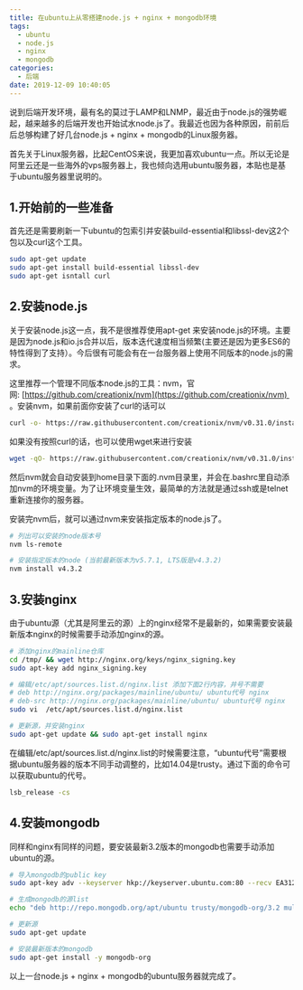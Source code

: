 ```yaml
---
title: 在ubuntu上从零搭建node.js + nginx + mongodb环境
tags:
  - ubuntu
  - node.js
  - nginx
  - mongodb
categories:
  - 后端
date: 2019-12-09 10:40:05
---
```



说到后端开发环境，最有名的莫过于LAMP和LNMP，最近由于node.js的强势崛起，越来越多的后端开发也开始试水node.js了。我最近也因为各种原因，前前后后总够构建了好几台node.js + nginx + mongodb的Linux服务器。

首先关于Linux服务器，比起CentOS来说，我更加喜欢ubuntu一点。所以无论是阿里云还是一些海外的vps服务器上，我也倾向选用ubuntu服务器，本贴也是基于ubuntu服务器里说明的。

## 1.开始前的一些准备

首先还是需要刷新一下ubuntu的包索引并安装build-essential和libssl-dev这2个包以及curl这个工具。

```sh
sudo apt-get update
sudo apt-get install build-essential libssl-dev
sudo apt-get isntall curl
```

## 2.安装node.js

关于安装node.js这一点，我不是很推荐使用apt-get 来安装node.js的环境。主要是因为node.js和io.js合并以后，版本迭代速度相当频繁(主要还是因为更多ES6的特性得到了支持）。今后很有可能会有在一台服务器上使用不同版本的node.js的需求。

这里推荐一个管理不同版本node.js的工具：nvm，官网: [https://github.com/creationix/nvm](https://github.com/creationix/nvm)  。安装nvm，如果前面你安装了curl的话可以

```sh
curl -o- https://raw.githubusercontent.com/creationix/nvm/v0.31.0/install.sh | bash
```
如果没有按照curl的话，也可以使用wget来进行安装

```sh
wget -qO- https://raw.githubusercontent.com/creationix/nvm/v0.31.0/install.sh | bash
```

然后nvm就会自动安装到home目录下面的.nvm目录里，并会在.bashrc里自动添加nvm的环境变量。为了让环境变量生效，最简单的方法就是通过ssh或是telnet重新连接你的服务器。

安装完nvm后，就可以通过nvm来安装指定版本的node.js了。

```sh
# 列出可以安装的node版本号
nvm ls-remote

# 安装指定版本的node (当前最新版本为v5.7.1, LTS版是v4.3.2)
nvm install v4.3.2
```

## 3.安装nginx

由于ubuntu源（尤其是阿里云的源）上的nginx经常不是最新的，如果需要安装最新版本nginx的时候需要手动添加nginx的源。

```sh
# 添加nginx的mainline仓库
cd /tmp/ && wget http://nginx.org/keys/nginx_signing.key
sudo apt-key add nginx_signing.key

# 编辑/etc/apt/sources.list.d/nginx.list 添加下面2行内容，井号不需要
# deb http://nginx.org/packages/mainline/ubuntu/ ubuntu代号 nginx
# deb-src http://nginx.org/packages/mainline/ubuntu/ ubuntu代号 nginx
sudo vi  /etc/apt/sources.list.d/nginx.list

# 更新源，并安装nginx
sudo apt-get update && sudo apt-get install nginx
```

在编辑/etc/apt/sources.list.d/nginx.list的时候需要注意，“ubuntu代号”需要根据ubuntu服务器的版本不同手动调整的，比如14.04是trusty。通过下面的命令可以获取ubuntu的代号。
```sh
lsb_release -cs
```

## 4.安装mongodb

同样和nginx有同样的问题，要安装最新3.2版本的mongodb也需要手动添加ubuntu的源。

```sh
# 导入mongodb的public key
sudo apt-key adv --keyserver hkp://keyserver.ubuntu.com:80 --recv EA312927

# 生成mongodb的源list
echo "deb http://repo.mongodb.org/apt/ubuntu trusty/mongodb-org/3.2 multiverse" | sudo tee /etc/apt/sources.list.d/mongodb-org-3.2.list

# 更新源
sudo apt-get update

# 安装最新版本的mongodb
sudo apt-get install -y mongodb-org
```

以上一台node.js + nginx + mongodb的ubuntu服务器就完成了。

